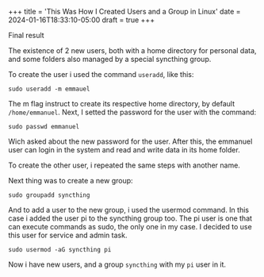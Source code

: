 +++
title = 'This Was How I Created Users and a Group in Linux'
date = 2024-01-16T18:33:10-05:00
draft = true
+++

Final result

The existence of 2 new users, both with a home directory for personal data, and some folders also managed by a special syncthing group.

To create the user i used the command `useradd`, like this: 
```
sudo useradd -m emmauel
```
The m flag instruct to create its respective home directory, by default `/home/emmanuel`. Next, I setted the password for the user with the command:
```
sudo passwd emmanuel
```
Wich asked about the new password for the user. After this, the emmanuel user can login in the system and read and write data in its home folder.

To create the other user, i repeated the same steps with another name.

Next thing was to create a new group:
```
sudo groupadd syncthing
```

And to add a user to the new group, i used the usermod command. In this case i added the user pi to the syncthing group too. The pi user is one that can execute commands as sudo, the only one in my case. I decided to use this user for service and admin task. 
```
sudo usermod -aG syncthing pi
``` 

Now i have new users, and a group `syncthing` with my `pi` user in it.